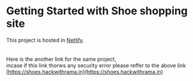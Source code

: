 # Getting Started with Shoe shopping site

This project is hosted in [Netlify](https://happy-cori-663018.netlify.app).\
\
\
Here is the another link for the same project,\
incase if this link thorws any security error please reffer to the above link \
[https://shoes.hackwithrama.in](https://shoes.hackwithrama.in)
